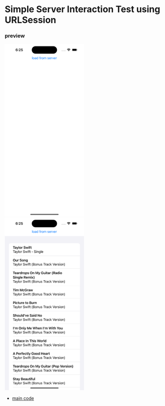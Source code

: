 # Simple Server Interaction Test using URLSession

### preview
<img src="screenshots/0.png" width="50%">
<img src="screenshots/1.png" width="50%">

- [main code](https://github.com/looloolalaa/Server-Interaction-Test/blob/master/URL_Test/ContentView.swift)

